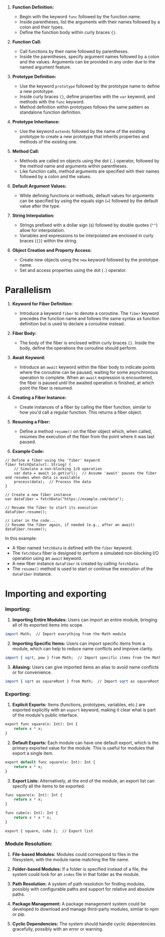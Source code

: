 1. **Function Definition:**
   - Begin with the keyword `func` followed by the function name.
   - Inside parentheses, list the arguments with their names followed by a colon and their types.
   - Define the function body within curly braces `{}`.

2. **Function Call:**
   - Call functions by their name followed by parentheses.
   - Inside the parentheses, specify argument names followed by a colon and the values. Arguments can be provided in any order due to the named argument feature.

3. **Prototype Definition:**
   - Use the keyword `prototype` followed by the prototype name to define a new prototype.
   - Inside curly braces `{}`, define properties with the `var` keyword, and methods with the `func` keyword.
   - Method definition within prototypes follows the same pattern as standalone function definition.

4. **Prototype Inheritance:**
   - Use the keyword `extends` followed by the name of the existing prototype to create a new prototype that inherits properties and methods of the existing one.

5. **Method Call:**
   - Methods are called on objects using the dot (`.`) operator, followed by the method name and arguments within parentheses.
   - Like function calls, method arguments are specified with their names followed by a colon and the values.

6. **Default Argument Values:**
   - While defining functions or methods, default values for arguments can be specified by using the equals sign (`=`) followed by the default value after the type.

7. **String Interpolation:**
   - Strings prefixed with a dollar sign (`$`) followed by double quotes (`""`) allow for interpolation.
   - Variables and expressions to be interpolated are enclosed in curly braces (`{}`) within the string.

8. **Object Creation and Property Access:**
   - Create new objects using the `new` keyword followed by the prototype name.
   - Set and access properties using the dot (`.`) operator.

# Parallelism
1. **Keyword for Fiber Definition:**
   - Introduce a keyword `fiber` to denote a coroutine. The `fiber` keyword precedes the function name and follows the same syntax as function definition but is used to declare a coroutine instead.

2. **Fiber Body:**
   - The body of the fiber is enclosed within curly braces `{}`. Inside the body, define the operations the coroutine should perform.

3. **Await Keyword:**
   - Introduce an `await` keyword within the fiber body to indicate points where the coroutine can be paused, waiting for some asynchronous operation to complete. When an `await` expression is encountered, the fiber is paused until the awaited operation is finished, at which point the fiber is resumed.

4. **Creating a Fiber Instance:**
   - Create instances of a fiber by calling the fiber function, similar to how you'd call a regular function. This returns a fiber object.

5. **Resuming a Fiber:**
   - Define a method `resume()` on the fiber object which, when called, resumes the execution of the fiber from the point where it was last paused.

6. **Example Code:**

```
// Define a fiber using the 'fiber' keyword
fiber fetchData(url: String) {
    // Simulate a non-blocking I/O operation
    var data = await io.get(url);  // Assume 'await' pauses the fiber and resumes when data is available
    process(data);  // Process the data
}

// Create a new fiber instance
var dataFiber = fetchData("https://example.com/data");

// Resume the fiber to start its execution
dataFiber.resume();

// Later in the code...
// Resume the fiber again, if needed (e.g., after an await)
dataFiber.resume();
```

In this example:

- A fiber named `fetchData` is defined with the `fiber` keyword.
- The `fetchData` fiber is designed to perform a simulated non-blocking I/O operation using an `await` keyword.
- A new fiber instance `dataFiber` is created by calling `fetchData`.
- The `resume()` method is used to start or continue the execution of the `dataFiber` instance.

# Importing and exporting
### Importing:

1. **Importing Entire Modules:**
   Users can import an entire module, bringing all of its exported items into scope.

```pl
import Math;  // Import everything from the Math module
```

2. **Importing Specific Items:**
   Users can import specific items from a module, which can help to reduce name conflicts and improve clarity.

```pl
import { sqrt, pow } from Math;  // Import specific items from the Math module
```

3. **Aliasing:**
   Users can give imported items an alias to avoid name conflicts or for convenience.

```pl
import { sqrt as squareRoot } from Math;  // Import sqrt as squareRoot
```

### Exporting:

1. **Explicit Exports:**
   Items (functions, prototypes, variables, etc.) are exported explicitly with an `export` keyword, making it clear what is part of the module's public interface.

```pl
export func square(x: Int): Int {
    return x * x;
}
```

2. **Default Exports:**
   Each module can have one default export, which is the primary exported value for the module. This is useful for modules that export a single item.

```pl
export default func square(x: Int): Int {
    return x * x;
}
```

3. **Export Lists:**
   Alternatively, at the end of the module, an export list can specify all the items to be exported.

```pl
func square(x: Int): Int {
    return x * x;
}

func cube(x: Int): Int {
    return x * x * x;
}

export { square, cube };  // Export list
```

### Module Resolution:

1. **File-based Modules:**
   Modules could correspond to files in the filesystem, with the module name matching the file name.

2. **Folder-based Modules:**
   If a folder is specified instead of a file, the system could look for an `index` file in that folder as the module.

3. **Path Resolution:**
   A system of path resolution for finding modules, possibly with configurable paths and support for relative and absolute paths.

4. **Package Management:**
   A package management system could be developed to download and manage third-party modules, similar to npm or pip.

5. **Cyclic Dependencies:**
   The system should handle cyclic dependencies gracefully, possibly with an error or warning.

